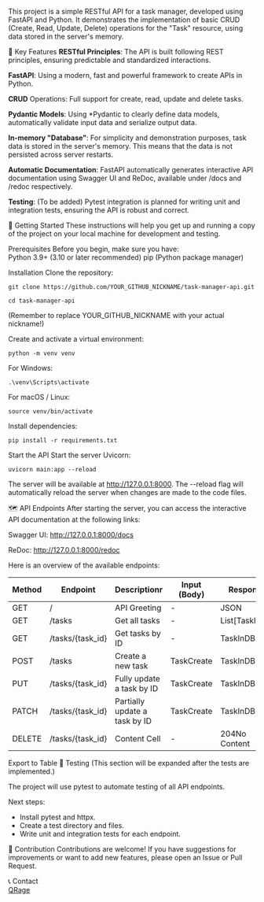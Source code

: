 This project is a simple RESTful API for a task manager, developed using FastAPI and Python. It demonstrates the implementation of basic CRUD (Create, Read, Update, Delete) operations for the "Task" resource, using data stored in the server's memory.

🌟 Key Features
**RESTful Principles**: The API is built following REST principles, ensuring predictable and standardized interactions.

**FastAPI**: Using a modern, fast and powerful framework to create APIs in Python.

**CRUD** Operations: Full support for create, read, update and delete tasks.

**Pydantic Models**: Using *Pydantic to clearly define data models, automatically validate input data and serialize output data.

**In-memory "Database"**: For simplicity and demonstration purposes, task data is stored in the server's memory. This means that the data is not persisted across server restarts.

**Automatic Documentation**: FastAPI automatically generates interactive API documentation using Swagger UI and ReDoc, available under /docs and /redoc respectively.

**Testing**: (To be added) Pytest integration is planned for writing unit and integration tests, ensuring the API is robust and correct.

🚀 Getting Started
These instructions will help you get up and running a copy of the project on your local machine for development and testing.

Prerequisites
Before you begin, make sure you have:  
Python 3.9+ (3.10 or later recommended)
pip (Python package manager)

Installation
Clone the repository:

```
git clone https://github.com/YOUR_GITHUB_NICKNAME/task-manager-api.git

cd task-manager-api
```
(Remember to replace YOUR_GITHUB_NICKNAME with your actual nickname!)

Create and activate a virtual environment:
```
python -m venv venv
```
For Windows:

```
.\venv\Scripts\activate
```
For macOS / Linux:
```
source venv/bin/activate
```
Install dependencies:
```
pip install -r requirements.txt
```
Start the API
Start the server Uvicorn:
```
uvicorn main:app --reload
```
The server will be available at http://127.0.0.1:8000. The --reload flag will automatically reload the server when changes are made to the code files.

🗺️ API Endpoints
After starting the server, you can access the interactive API documentation at the following links:

Swagger UI: http://127.0.0.1:8000/docs

ReDoc: http://127.0.0.1:8000/redoc

Here is an overview of the available endpoints:

| Method  | Endpoint | Descriptionr | Input (Body) | Response |
| ------------- | ------------- | ------------- | ------------- | ------------- |
| GET  | /  | API Greeting  | - | JSON  |
| GET  | /tasks  | Get all tasks  | - | List[TaskInDB]  |
| GET  | /tasks/{task_id}  | Get tasks by ID  | - | TaskInDB  |
| POST  | /tasks  | Create a new task  | TaskCreate  | TaskInDB  |
| PUT  | /tasks/{task_id}  | Fully update a task by ID  | TaskCreate  | TaskInDB  |
| PATCH  | /tasks/{task_id}  | Partially update a task by ID  | TaskCreate  | TaskInDB  |
| DELETE  | /tasks/{task_id}  | Content Cell  | - | 204No Content  |


Export to Table
🧪 Testing
(This section will be expanded after the tests are implemented.)

The project will use pytest to automate testing of all API endpoints.

Next steps:  
* Install pytest and httpx.
* Create a test directory and files.
* Write unit and integration tests for each endpoint.

🤝 Contribution
Contributions are welcome! If you have suggestions for improvements or want to add new features, please open an Issue or Pull Request.

📞 Contact  
[QRage](https://github.com/QRage/)